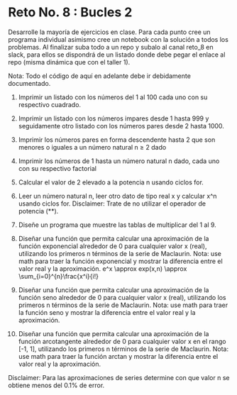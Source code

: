 # Reto No. 8 : Bucles 2

Desarrolle la mayoría de ejercicios en clase. Para cada punto cree un programa individual asimismo cree un notebook con la solución a todos los problemas. 
Al finalizar suba todo a un repo y subalo al canal reto_8 en slack, para ellos se dispondrá de un listado donde debe pegar el enlace al repo (misma dinámica que con el taller 1).

Nota: Todo el código de aquí en adelante debe ir debidamente documentado.

1. Imprimir un listado con los números del 1 al 100 cada uno con su respectivo cuadrado.


2. Imprimir un listado con los números impares desde 1 hasta 999 y seguidamente otro listado con los números pares desde 2 hasta 1000.


3. Imprimir los números pares en forma descendente hasta 2 que son menores o iguales a un número natural n ≥ 2 dado

   
4. Imprimir los números de 1 hasta un número natural n dado, cada uno con su respectivo factorial


5. Calcular el valor de 2 elevado a la potencia n usando ciclos for.


6. Leer un número natural n, leer otro dato de tipo real x y calcular x^n usando ciclos for. Disclaimer: Trate de no utilizar el operador de potencia (**).


7. Diseñe un programa que muestre las tablas de multiplicar del 1 al 9.


8. Diseñar una función que permita calcular una aproximación de la función exponencial alrededor de 0 para cualquier valor x (real), utilizando los primeros n términos de la serie de Maclaurin. Nota: use math para traer la función exponencial y mostrar la diferencia entre el valor real y la aproximación.
e^x \approx exp(x,n) \approx \sum_{i=0}^{n}\frac{x^i}{i!}

9. Diseñar una función que permita calcular una aproximación de la función seno alrededor de 0 para cualquier valor x (real), utilizando los primeros n términos de la serie de Maclaurin. Nota: use math para traer la función seno y mostrar la diferencia entre el valor real y la aproximación.


10. Diseñar una función que permita calcular una aproximación de la función arcotangente alrededor de 0 para cualquier valor x en el rango [-1, 1], utilizando los primeros n términos de la serie de Maclaurin. Nota: use math para traer la función arctan y mostrar la diferencia entre el valor real y la aproximación.
 
Disclaimer: Para las aproximaciones de series determine con que valor n se obtiene menos del 0.1% de error.
